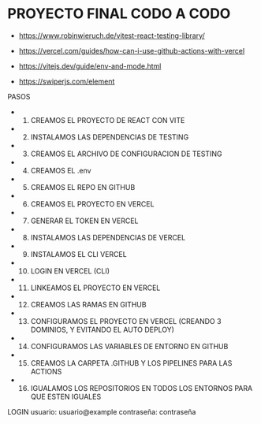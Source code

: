 # PROYECTO FINAL CODO A CODO

- https://www.robinwieruch.de/vitest-react-testing-library/

- https://vercel.com/guides/how-can-i-use-github-actions-with-vercel

- https://vitejs.dev/guide/env-and-mode.html

- https://swiperjs.com/element

PASOS
- 1) CREAMOS EL PROYECTO DE REACT CON VITE
- 2) INSTALAMOS LAS DEPENDENCIAS DE TESTING
- 3) CREAMOS EL ARCHIVO DE CONFIGURACION DE TESTING
- 4) CREAMOS EL .env
- 5) CREAMOS EL REPO EN GITHUB
- 6) CREAMOS EL PROYECTO EN VERCEL
- 7) GENERAR EL TOKEN EN VERCEL
- 8) INSTALAMOS LAS DEPENDENCIAS DE VERCEL
- 9) INSTALAMOS EL CLI VERCEL
- 10) LOGIN EN VERCEL (CLI)
- 11) LINKEAMOS EL PROYECTO EN VERCEL
- 12) CREAMOS LAS RAMAS EN GITHUB
- 13) CONFIGURAMOS EL PROYECTO EN VERCEL (CREANDO 3 DOMINIOS, Y EVITANDO EL AUTO DEPLOY)
- 14) CONFIGURAMOS LAS VARIABLES DE ENTORNO EN GITHUB
- 15) CREAMOS LA CARPETA .GITHUB Y LOS PIPELINES PARA LAS ACTIONS
- 16) IGUALAMOS LOS REPOSITORIOS EN TODOS LOS ENTORNOS PARA QUE ESTEN IGUALES



LOGIN
usuario: usuario@example
contraseña: contraseña
